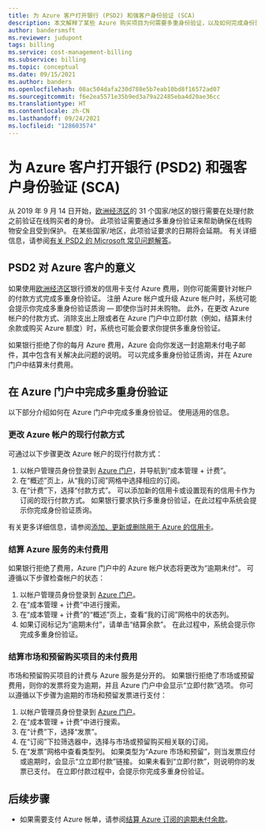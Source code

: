 ```yaml
---
title: 为 Azure 客户打开银行 (PSD2) 和强客户身份验证 (SCA)
description: 本文解释了某些 Azure 购买项目为何需要多重身份验证，以及如何完成身份验证。
author: bandersmsft
ms.reviewer: judupont
tags: billing
ms.service: cost-management-billing
ms.subservice: billing
ms.topic: conceptual
ms.date: 09/15/2021
ms.author: banders
ms.openlocfilehash: 08ac504dafa230d788e5b7eab10bd8f16572ad07
ms.sourcegitcommit: f6e2ea5571e35b9ed3a79a22485eba4d20ae36cc
ms.translationtype: HT
ms.contentlocale: zh-CN
ms.lasthandoff: 09/24/2021
ms.locfileid: "128603574"
---
```

# <a name="open-banking-psd2-and-strong-customer-authentication-sca-for-azure-customers"></a>为 Azure 客户打开银行 (PSD2) 和强客户身份验证 (SCA)

从 2019 年 9 月 14 日开始，[欧洲经济区](https://en.wikipedia.org/wiki/European_Economic_Area)的 31 个国家/地区的银行需要在处理付款之前验证在线购买者的身份。 此项验证需要通过多重身份验证来帮助确保在线购物安全且受到保护。 在某些国家/地区，此项验证要求的日期将会延期。 有关详细信息，请参阅[有关 PSD2 的 Microsoft 常见问题解答](https://support.microsoft.com/en-us/help/4517854?preview)。

## <a name="what-psd2-means-for-azure-customers"></a>PSD2 对 Azure 客户的意义

如果使用[欧洲经济区](https://en.wikipedia.org/wiki/European_Economic_Area)银行颁发的信用卡支付 Azure 费用，则你可能需要针对帐户的付款方式完成多重身份验证。 注册 Azure 帐户或升级 Azure 帐户时，系统可能会提示你完成多重身份验证质询 — 即使你当时并未购物。 此外，在更改 Azure 帐户的付款方式、消除支出上限或者在 Azure 门户中立即付款（例如，结算未付余款或购买 Azure 额度）时，系统也可能会要求你提供多重身份验证。

如果银行拒绝了你的每月 Azure 费用，Azure 会向你发送一封逾期未付电子邮件，其中包含有关解决此问题的说明。 可以完成多重身份验证质询，并在 Azure 门户中结算未付费用。

## <a name="complete-multi-factor-authentication-in-the-azure-portal"></a>在 Azure 门户中完成多重身份验证

以下部分介绍如何在 Azure 门户中完成多重身份验证。 使用适用的信息。

### <a name="change-the-active-payment-method-of-your-azure-account"></a>更改 Azure 帐户的现行付款方式

可通过以下步骤更改 Azure 帐户的现行付款方式：

1. 以帐户管理员身份登录到 [Azure 门户](https://portal.azure.com)，并导航到“成本管理 + 计费”。
2. 在“概述”页上，从“我的订阅”网格中选择相应的订阅。 
3. 在“计费”下，选择“付款方式”。 可以添加新的信用卡或设置现有的信用卡作为订阅的现行付款方式。 如果银行要求执行多重身份验证，在此过程中系统会提示你完成身份验证质询。

有关更多详细信息，请参阅[添加、更新或删除用于 Azure 的信用卡](change-credit-card.md)。

### <a name="settle-outstanding-charges-for-azure-services"></a>结算 Azure 服务的未付费用

如果银行拒绝了费用，Azure 门户中的 Azure 帐户状态将更改为“逾期未付”。 可遵循以下步骤检查帐户的状态：

1. 以帐户管理员身份登录到 [Azure 门户](https://portal.azure.com/)。
2. 在“成本管理 + 计费”中进行搜索。
3. 在“成本管理 + 计费”的“概述”页上，查看“我的订阅”网格中的状态列。  
4. 如果订阅标记为“逾期未付”，请单击“结算余款”。  在此过程中，系统会提示你完成多重身份验证。

### <a name="settle-outstanding-charges-for-marketplace-and-reservation-purchases"></a>结算市场和预留购买项目的未付费用

市场和预留购买项目的计费与 Azure 服务是分开的。 如果银行拒绝了市场或预留费用，则你的发票将变为逾期，并且 Azure 门户中会显示“立即付款”选项。 你可以遵循以下步骤为逾期的市场和预留发票进行支付：

1. 以帐户管理员身份登录到 [Azure 门户](https://portal.azure.com/)。
2. 在“成本管理 + 计费”中进行搜索。
3. 在“计费”下，选择“发票”。
5. 在“订阅”下拉筛选器中，选择与市场或预留购买相关联的订阅。
6. 在“发票”网格中查看类型列。 如果类型为“Azure 市场和预留”，则当发票应付或逾期时，会显示“立立即付款”链接。 如果未看到“立即付款”，则说明你的发票已支付。 在立即付款过程中，会提示你完成多重身份验证。

## <a name="next-steps"></a>后续步骤
- 如果需要支付 Azure 帐单，请参阅[结算 Azure 订阅的逾期未付余款](resolve-past-due-balance.md)。
